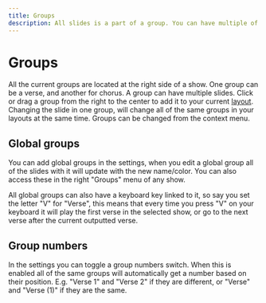 ```yaml
---
title: Groups
description: All slides is a part of a group. You can have multiple of the same group meaining that when you edit one slide all of the same slides will be changed.
---
```


# Groups

All the current groups are located at the right side of a show. One group can be a verse, and another for chorus. A group can have multiple slides. Click or drag a group from the right to the center to add it to your current [layout](./layouts). Changing the slide in one group, will change all of the same groups in your layouts at the same time. Groups can be changed from the context menu.

## Global groups

You can add global groups in the settings, when you edit a global group all of the slides with it will update with the new name/color. You can also access these in the right "Groups" menu of any show.

All global groups can also have a keyboard key linked to it, so say you set the letter "V" for "Verse", this means that every time you press "V" on your keyboard it will play the first verse in the selected show, or go to the next verse after the current outputted verse.

## Group numbers

In the settings you can toggle a group numbers switch. When this is enabled all of the same groups will automatically get a number based on their position. E.g. "Verse 1" and "Verse 2" if they are different, or "Verse" and "Verse (1)" if they are the same.
